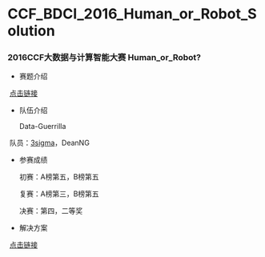 # CCF_BDCI_2016_Human_or_Robot_Solution
### 2016CCF大数据与计算智能大赛 Human_or_Robot? 
* 赛题介绍

  [点击链接](http://www.datafountain.cn/data/science/player/competition/detail/description/236)

* 队伍介绍
  
  Data-Guerrilla

  队员：[3sigma](https://github.com/mosaic92)，DeanNG

* 参赛成绩 

  初赛：A榜第五，B榜第五

  复赛：A榜第三，B榜第五

  决赛：第四，二等奖

* 解决方案
  
  [点击链接](https://github.com/mosaic92/CCF_BDCI_2016_Human_or_Robot_Solution/blob/master/Solution_doc.pdf)
